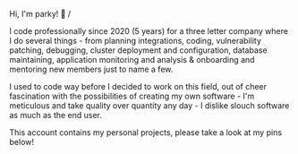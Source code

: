 Hi, I'm parky! 🐼 /

I code professionally since 2020 (5 years) for a three letter company where I do several things - from planning integrations, coding, vulnerability patching, debugging, cluster deployment and configuration, database maintaining, application monitoring and analysis & onboarding and mentoring new members just to name a few.

I used to code way before I decided to work on this field, out of cheer fascination with the possibilities of creating my own software - I'm meticulous and take quality over quantity any day - I dislike slouch software as much as the end user.

This account contains my personal projects, please take a look at my pins below!
